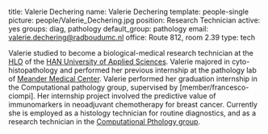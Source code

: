 title: Valerie Dechering
name: Valerie Dechering
template: people-single
picture: people/Valerie_Dechering.jpg
position: Research Technician
active: yes
groups: diag, pathology
default_group: pathology
email: valerie.dechering@radboudumc.nl
office: Route 812, room 2.39
type: tech

Valerie studied to become a biological-medical research technician at the [HLO](https://www.han.nl/opleidingen/hbo/biologie-medisch-laboratorium/voltijd/) of the [HAN University of Applied Sciences](https://www.han.nl/). Valerie majored in cyto- histopathology and performed her previous internship at the pathology lab of [Meander Medical Center](https://www.meandermc.nl/patientenportaal/home). Valerie performed her graduation internship in the Computational pathology group, supervised by [member/francesco-ciompi]. Her internship project involved the predictive value of immunomarkers in neoadjuvant chemotherapy for breast cancer. Currently she is employed as a histology technician for routine diagnostics, and as a research technician in the [Computational Pthology group](https://www.computationalpathologygroup.eu/).

